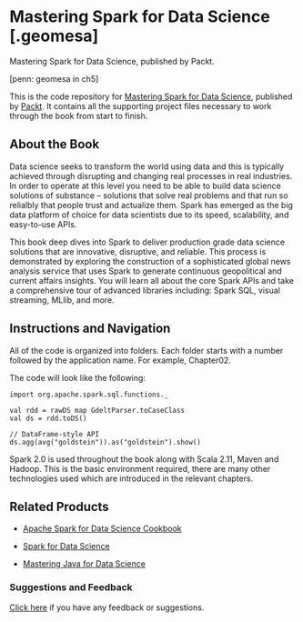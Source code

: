# Mastering Spark for Data Science [.geomesa]
Mastering Spark for Data Science, published by Packt.

[penn: geomesa in ch5]

This is the code repository for [Mastering Spark for Data Science](https://www.packtpub.com/big-data-and-business-intelligence/mastering-spark-data-science?utm_source=github&utm_medium=repository&utm_campaign=9781785882142), published by [Packt](https://www.packtpub.com/?utm_source=github). It contains all the supporting project files necessary to work through the book from start to finish.

## About the Book
Data science seeks to transform the world using data and this is typically achieved through disrupting and changing real processes in real industries. In order to operate at this level you need to be able to build data science solutions of substance – solutions that solve real problems and that run so relialbly that people trust and actualize them. Spark has emerged as the big data platform of choice for data scientists due to its speed, scalability, and easy-to-use APIs.

This book deep dives into Spark to deliver production grade data science solutions that are innovative, disruptive, and reliable. This process is demonstrated by exploring the construction of a sophisticated global news analysis service that uses Spark to generate continuous geopolitical and current affairs insights. You will learn all about the core Spark APIs and take a comprehensive tour of advanced libraries including: Spark SQL, visual streaming, MLlib, and more.


## Instructions and Navigation
All of the code is organized into folders. Each folder starts with a number followed by the application name. For example, Chapter02.



The code will look like the following:
```
import org.apache.spark.sql.functions._      
 
val rdd = rawDS map GdeltParser.toCaseClass    
val ds = rdd.toDS()     
  
// DataFrame-style API 
ds.agg(avg("goldstein")).as("goldstein").show() 
```

Spark 2.0 is used throughout the book along with Scala 2.11, Maven and Hadoop. This is the basic environment required, there are many other technologies used which are introduced in the relevant chapters.

## Related Products
* [Apache Spark for Data Science Cookbook](https://www.packtpub.com/big-data-and-business-intelligence/apache-spark-data-science-cookbook?utm_source=github&utm_medium=repository&utm_campaign=9781785880100)

* [Spark for Data Science](https://www.packtpub.com/big-data-and-business-intelligence/spark-data-science?utm_source=github&utm_medium=repository&utm_campaign=9781785885655)

* [Mastering Java for Data Science](https://www.packtpub.com/big-data-and-business-intelligence/mastering-java-data-science?utm_source=github&utm_medium=repository&utm_campaign=9781782174271)

### Suggestions and Feedback
[Click here](https://docs.google.com/forms/d/e/1FAIpQLSe5qwunkGf6PUvzPirPDtuy1Du5Rlzew23UBp2S-P3wB-GcwQ/viewform) if you have any feedback or suggestions.

